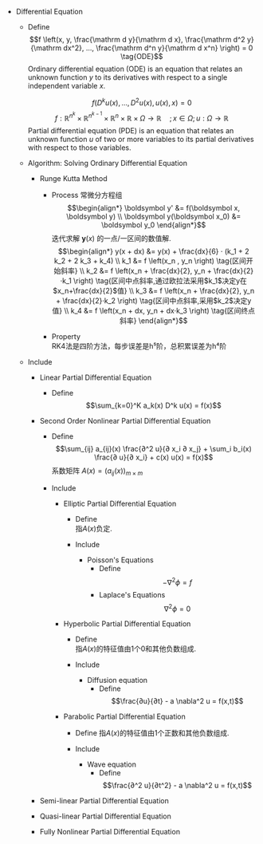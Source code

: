 * Differential Equation
  - Define
    $$f \left(x, y, \frac{\mathrm d y}{\mathrm d x}, \frac{\mathrm d^2 y}{\mathrm dx^2}, ..., \frac{\mathrm d^n y}{\mathrm d x^n} \right) = 0  \tag{ODE}$$ 
    Ordinary differential equation (ODE) is an equation that relates an unknown function $y$ to its derivatives with respect to a single independent variable $x$.  

    $$f \left(D^k u(x), ... , D^2 u(x), u(x), x \right) = 0  \tag{PDE}$$
    $$f: \mathbb R^{n^k} \times \mathbb R^{n^{k-1}} \times \mathbb R^n \times \mathbb R \times \Omega \to \mathbb R \quad; x \in \Omega; u: \Omega \to \mathbb R$$
    Partial differential equation (PDE) is an equation that relates an unknown function $u$ of two or more variables to its partial derivatives with respect to those variables.

  - Algorithm: Solving Ordinary Differential Equation
    * Runge Kutta Method   
      - Process 
        常微分方程组
          $$\begin{align*}
            \boldsymbol y' &= f(\boldsymbol  x, \boldsymbol  y)  \\
            \boldsymbol  y(\boldsymbol  x_0) &= \boldsymbol  y_0
          \end{align*}$$
          迭代求解 $\boldsymbol  y(x)$ 的一点/一区间的数值解.
          $$\begin{align*}
            y(x + dx) &= y(x) + \frac{dx}{6} · (k_1 + 2 k_2 + 2 k_3 + k_4)  \\
            k_1 &= f \left(x_n , y_n \right)            \tag{区间开始斜率}  \\
            k_2 &= f \left(x_n + \frac{dx}{2}, y_n + \frac{dx}{2}·k_1 \right)    \tag{区间中点斜率,通过欧拉法采用$k_1$决定y在$x_n+\frac{dx}{2}$值}  \\
            k_3 &= f \left(x_n + \frac{dx}{2}, y_n + \frac{dx}{2}·k_2 \right)    \tag{区间中点斜率,采用$k_2$决定y值}  \\
            k_4 &= f \left(x_n + dx, y_n + dx·k_3 \right)      \tag{区间终点斜率}
          \end{align*}$$

      - Property  
        RK4法是四阶方法，每步误差是h⁵阶，总积累误差为h⁴阶

  - Include
    * Linear Partial Differential Equation
      - Define
        $$\sum_{k=0}^K a_k(x) D^k u(x) = f(x)$$

    * Second Order Nonlinear Partial Differential Equation
      - Define
        $$\sum_{ij} a_{ij}(x) \frac{∂^2 u}{∂ x_i ∂ x_j} + \sum_i b_i(x) \frac{∂ u}{∂ x_i} + c(x) u(x) = f(x)$$
        系数矩阵 $A(x) = (a_{ij}(x))_{m \times m}$

      - Include
        * Elliptic Partial Differential Equation
          - Define  
            指$A(x)$负定.

          - Include
            * Poisson's Equations
              - Define
                $$-\nabla^2 \phi = f$$
              * Laplace's Equations
                $$\nabla^2 \phi = 0$$

        * Hyperbolic Partial Differential Equation
          - Define  
            指$A(x)$的特征值由1个0和其他负数组成.

          - Include
            * Diffusion equation
              - Define
                $$\frac{∂u}{∂t} - a \nabla^2 u = f(x,t)$$

        * Parabolic Partial Differential Equation
          - Define
            指$A(x)$的特征值由1个正数和其他负数组成.

          - Include
            * Wave equation
              - Define
                $$\frac{∂^2 u}{∂t^2} - a \nabla^2 u = f(x,t)$$

    * Semi-linear Partial Differential Equation
    * Quasi-linear Partial Differential Equation
    * Fully Nonlinear Partial Differential Equation





